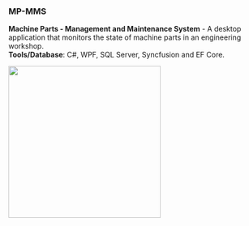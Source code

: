 ### MP-MMS
<b>Machine Parts - Management and Maintenance System</b> - A desktop application that monitors the state of machine parts in an engineering workshop. \
<b>Tools/Database</b>: C#, WPF, SQL Server, Syncfusion and EF Core.

<kbd><img src=https://user-images.githubusercontent.com/65626254/191846542-42059e8d-7355-42be-bf19-9acbd5924d8c.gif width=300></kbd>
